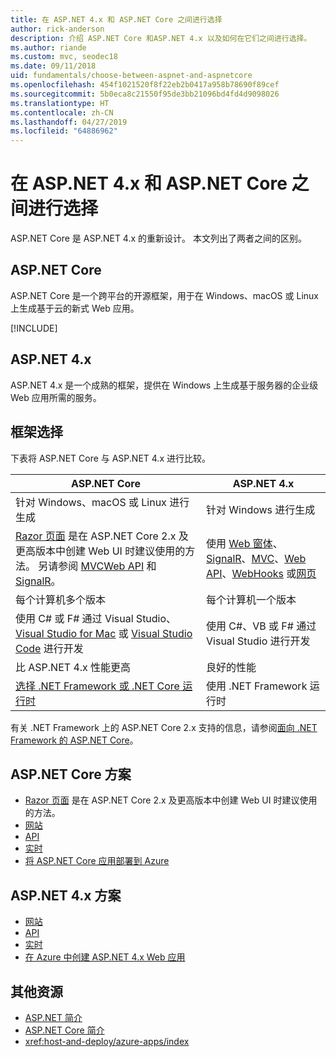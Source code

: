 ```yaml
---
title: 在 ASP.NET 4.x 和 ASP.NET Core 之间进行选择
author: rick-anderson
description: 介绍 ASP.NET Core 和ASP.NET 4.x 以及如何在它们之间进行选择。
ms.author: riande
ms.custom: mvc, seodec18
ms.date: 09/11/2018
uid: fundamentals/choose-between-aspnet-and-aspnetcore
ms.openlocfilehash: 454f1021520f8f22eb2b0417a958b78690f89cef
ms.sourcegitcommit: 5b0eca8c21550f95de3bb21096bd4fd4d9098026
ms.translationtype: HT
ms.contentlocale: zh-CN
ms.lasthandoff: 04/27/2019
ms.locfileid: "64886962"
---
```

# <a name="choose-between-aspnet-4x-and-aspnet-core"></a>在 ASP.NET 4.x 和 ASP.NET Core 之间进行选择

ASP.NET Core 是 ASP.NET 4.x 的重新设计。 本文列出了两者之间的区别。

## <a name="aspnet-core"></a>ASP.NET Core

ASP.NET Core 是一个跨平台的开源框架，用于在 Windows、macOS 或 Linux 上生成基于云的新式 Web 应用。

[!INCLUDE[](~/includes/benefits.md)]

## <a name="aspnet-4x"></a>ASP.NET 4.x

ASP.NET 4.x 是一个成熟的框架，提供在 Windows 上生成基于服务器的企业级 Web 应用所需的服务。

## <a name="framework-selection"></a>框架选择

下表将 ASP.NET Core 与 ASP.NET 4.x 进行比较。

| ASP.NET Core | ASP.NET 4.x |
|---|---|
|针对 Windows、macOS 或 Linux 进行生成|针对 Windows 进行生成|
|[Razor 页面](xref:razor-pages/index) 是在 ASP.NET Core 2.x 及更高版本中创建 Web UI 时建议使用的方法。 另请参阅 [MVC](xref:mvc/overview)[Web API](xref:tutorials/first-web-api) 和 [SignalR](xref:signalr/introduction)。|使用 [Web 窗体](/aspnet/web-forms)、[SignalR](/aspnet/signalr)、[MVC](/aspnet/mvc)、[Web API](/aspnet/web-api/)、[WebHooks](/aspnet/webhooks/) 或[网页](/aspnet/web-pages)|
|每个计算机多个版本|每个计算机一个版本|
|使用 C# 或 F# 通过 Visual Studio、[Visual Studio for Mac](https://visualstudio.microsoft.com/vs/mac/) 或 [Visual Studio Code](https://code.visualstudio.com/) 进行开发|使用 C#、VB 或 F# 通过 Visual Studio 进行开发|
|比 ASP.NET 4.x 性能更高|良好的性能|
|[选择 .NET Framework 或 .NET Core 运行时](/dotnet/standard/choosing-core-framework-server)|使用 .NET Framework 运行时|

有关 .NET Framework 上的 ASP.NET Core 2.x 支持的信息，请参阅[面向 .NET Framework 的 ASP.NET Core](xref:index#target-framework)。

## <a name="aspnet-core-scenarios"></a>ASP.NET Core 方案

* [Razor 页面](xref:razor-pages/index) 是在 ASP.NET Core 2.x 及更高版本中创建 Web UI 时建议使用的方法。
* [网站](xref:tutorials/first-mvc-app/index)
* [API](xref:tutorials/first-web-api)
* [实时](xref:signalr/index)
* [将 ASP.NET Core 应用部署到 Azure](/azure/app-service/app-service-web-get-started-dotnet)

## <a name="aspnet-4x-scenarios"></a>ASP.NET 4.x 方案

* [网站](/aspnet/mvc)
* [API](/aspnet/web-api)
* [实时](/aspnet/signalr)
* [在 Azure 中创建 ASP.NET 4.x Web 应用](/azure/app-service/app-service-web-get-started-dotnet-framework)

## <a name="additional-resources"></a>其他资源

* [ASP.NET 简介](/aspnet/overview)
* [ASP.NET Core 简介](xref:index)
* <xref:host-and-deploy/azure-apps/index>
